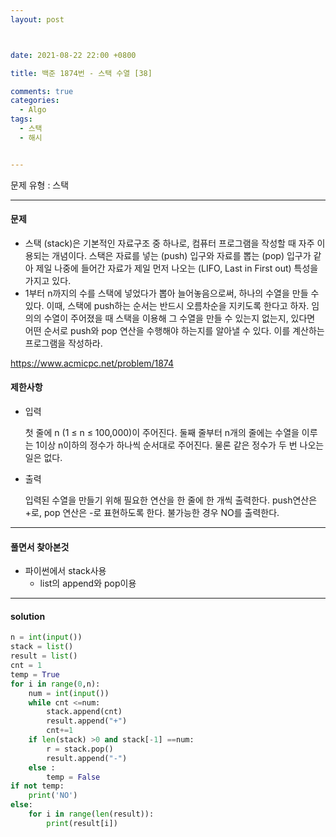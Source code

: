 ```yaml
---
layout: post



date: 2021-08-22 22:00 +0800

title: 백준 1874번 - 스택 수열 [38]

comments: true
categories: 
  - Algo
tags: 
  - 스택
  - 해시


---
```




문제 유형 : 스택

---

#### 문제

- 스택 (stack)은 기본적인 자료구조 중 하나로, 컴퓨터 프로그램을 작성할 때 자주 이용되는 개념이다. 스택은 자료를 넣는 (push) 입구와 자료를 뽑는 (pop) 입구가 같아 제일 나중에 들어간 자료가 제일 먼저 나오는 (LIFO, Last in First out) 특성을 가지고 있다.
- 1부터 n까지의 수를 스택에 넣었다가 뽑아 늘어놓음으로써, 하나의 수열을 만들 수 있다. 이때, 스택에 push하는 순서는 반드시 오름차순을 지키도록 한다고 하자. 임의의 수열이 주어졌을 때 스택을 이용해 그 수열을 만들 수 있는지 없는지, 있다면 어떤 순서로 push와 pop 연산을 수행해야 하는지를 알아낼 수 있다. 이를 계산하는 프로그램을 작성하라.

https://www.acmicpc.net/problem/1874

#### 제한사항

- 입력

  첫 줄에 n (1 ≤ n ≤ 100,000)이 주어진다. 둘째 줄부터 n개의 줄에는 수열을 이루는 1이상 n이하의 정수가 하나씩 순서대로 주어진다. 물론 같은 정수가 두 번 나오는 일은 없다.

- 출력

  입력된 수열을 만들기 위해 필요한 연산을 한 줄에 한 개씩 출력한다. push연산은 +로, pop 연산은 -로 표현하도록 한다. 불가능한 경우 NO를 출력한다.



---

#### 풀면서 찾아본것

- 파이썬에서 stack사용
  - list의 append와 pop이용

---



#### solution

```python
n = int(input())
stack = list()
result = list()
cnt = 1
temp = True
for i in range(0,n):
    num = int(input())
    while cnt <=num:
        stack.append(cnt)
        result.append("+")
        cnt+=1
    if len(stack) >0 and stack[-1] ==num:
        r = stack.pop()
        result.append("-")
    else :
        temp = False
if not temp:
    print('NO')
else:
    for i in range(len(result)):
        print(result[i])


```



 